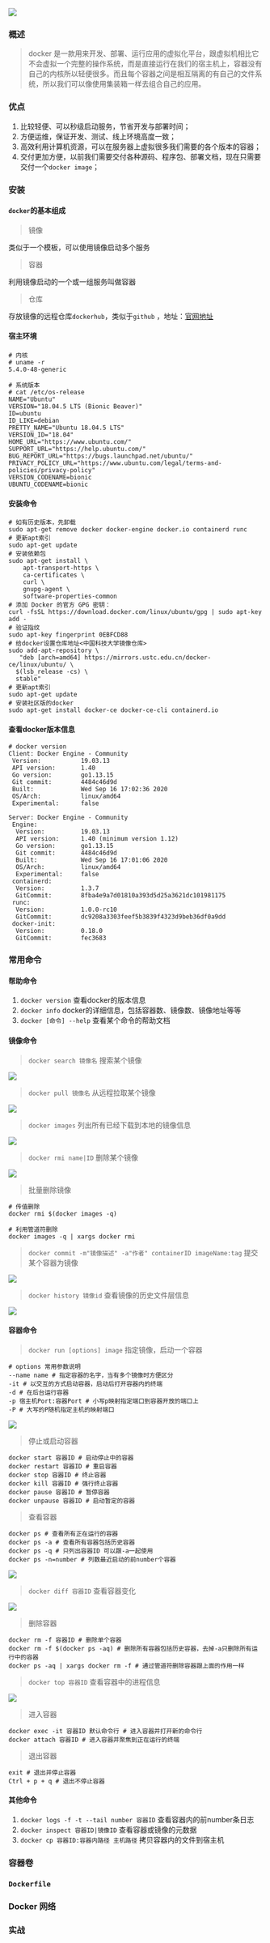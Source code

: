 ![](./images/docker.jpg)

### 概述

> docker 是一款用来开发、部署、运行应用的虚拟化平台，跟虚拟机相比它不会虚拟一个完整的操作系统，而是直接运行在我们的宿主机上，容器没有自己的内核所以轻便很多。而且每个容器之间是相互隔离的有自己的文件系统，所以我们可以像使用集装箱一样去组合自己的应用。

### 优点

1. 比较轻便、可以秒级启动服务，节省开发与部署时间；
2. 方便运维，保证开发、测试、线上环境高度一致；
3. 高效利用计算机资源，可以在服务器上虚拟很多我们需要的各个版本的容器；
4. 交付更加方便，以前我们需要交付各种源码、程序包、部署文档，现在只需要交付一个`docker image`；

### 安装

#### `docker`的基本组成

> 镜像

类似于一个模板，可以使用镜像启动多个服务

> 容器

利用镜像启动的一个或一组服务叫做容器

> 仓库

存放镜像的远程仓库`dockerhub`，类似于`github` ，地址：[官网地址](https://hub.docker.com/)

#### 宿主环境

```shell
# 内核
# uname -r
5.4.0-48-generic

# 系统版本
# cat /etc/os-release 
NAME="Ubuntu"
VERSION="18.04.5 LTS (Bionic Beaver)"
ID=ubuntu
ID_LIKE=debian
PRETTY_NAME="Ubuntu 18.04.5 LTS"
VERSION_ID="18.04"
HOME_URL="https://www.ubuntu.com/"
SUPPORT_URL="https://help.ubuntu.com/"
BUG_REPORT_URL="https://bugs.launchpad.net/ubuntu/"
PRIVACY_POLICY_URL="https://www.ubuntu.com/legal/terms-and-policies/privacy-policy"
VERSION_CODENAME=bionic
UBUNTU_CODENAME=bionic
```

#### 安装命令

```shell
# 如有历史版本，先卸载
sudo apt-get remove docker docker-engine docker.io containerd runc
# 更新apt索引
sudo apt-get update
# 安装依赖包
sudo apt-get install \
    apt-transport-https \
    ca-certificates \
    curl \
    gnupg-agent \
    software-properties-common
# 添加 Docker 的官方 GPG 密钥：
curl -fsSL https://download.docker.com/linux/ubuntu/gpg | sudo apt-key add -
# 验证指纹
sudo apt-key fingerprint 0EBFCD88
# 给docker设置仓库地址<中国科技大学镜像仓库>
sudo add-apt-repository \
   "deb [arch=amd64] https://mirrors.ustc.edu.cn/docker-ce/linux/ubuntu/ \
  $(lsb_release -cs) \
  stable"
# 更新apt索引
sudo apt-get update
# 安装社区版的docker
sudo apt-get install docker-ce docker-ce-cli containerd.io
```

#### 查看docker版本信息

```shell
# docker version
Client: Docker Engine - Community
 Version:           19.03.13
 API version:       1.40
 Go version:        go1.13.15
 Git commit:        4484c46d9d
 Built:             Wed Sep 16 17:02:36 2020
 OS/Arch:           linux/amd64
 Experimental:      false

Server: Docker Engine - Community
 Engine:
  Version:          19.03.13
  API version:      1.40 (minimum version 1.12)
  Go version:       go1.13.15
  Git commit:       4484c46d9d
  Built:            Wed Sep 16 17:01:06 2020
  OS/Arch:          linux/amd64
  Experimental:     false
 containerd:
  Version:          1.3.7
  GitCommit:        8fba4e9a7d01810a393d5d25a3621dc101981175
 runc:
  Version:          1.0.0-rc10
  GitCommit:        dc9208a3303feef5b3839f4323d9beb36df0a9dd
 docker-init:
  Version:          0.18.0
  GitCommit:        fec3683
```

### 常用命令

#### 帮助命令

1. `docker version` 查看docker的版本信息
2. `docker info` docker的详细信息，包括容器数、镜像数、镜像地址等等
3. `docker [命令] --help` 查看某个命令的帮助文档

#### 镜像命令

> `docker search 镜像名` 搜索某个镜像  

![](./images/search.png)

> `docker pull 镜像名` 从远程拉取某个镜像

![](./images/1601430937024.png)

> `docker images` 列出所有已经下载到本地的镜像信息

![](./images/images.png)

> `docker rmi name|ID` 删除某个镜像

![](./images/rmi.png)

> 批量删除镜像

```shell
# 传值删除
docker rmi $(docker images -q)

# 利用管道符删除
docker images -q | xargs docker rmi
```

> `docker commit -m"镜像描述" -a"作者" containerID imageName:tag` 提交某个容器为镜像

![](./images/commit.png)

> `docker history 镜像id` 查看镜像的历史文件层信息

![](./images/history.png)

#### 容器命令

> `docker run [options] image` 指定镜像，启动一个容器

```shell
# options 常用参数说明
--name name # 指定容器的名字，当有多个镜像时方便区分
-it # 以交互的方式启动容器，启动后打开容器内的终端
-d # 在后台运行容器
-p 宿主机Port:容器Port # 小写p映射指定端口到容器开放的端口上
-P # 大写的P随机指定主机的映射端口
```

![](./images/run.png)

> 停止或启动容器

```shell
docker start 容器ID # 启动停止中的容器
docker restart 容器ID # 重启容器
docker stop 容器ID # 终止容器
docker kill 容器ID # 强行终止容器
docker pause 容器ID # 暂停容器
docker unpause 容器ID # 启动暂定的容器
```

> 查看容器

```shell
docker ps # 查看所有正在运行的容器
docker ps -a # 查看所有容器包括历史容器
docker ps -q # 只列出容器ID 可以跟-a一起使用 
docker ps -n=number # 列数最近启动的前number个容器
```

![](./images/ps.png)

> `docker diff 容器ID` 查看容器变化

![](./images/diff.png)

> 删除容器

```shell
docker rm -f 容器ID # 删除单个容器
docker rm -f $(docker ps -aq) # 删除所有容器包括历史容器，去掉-a只删除所有运行中的容器
docker ps -aq | xargs docker rm -f # 通过管道符删除容器跟上面的作用一样
```

> `docker top 容器ID` 查看容器中的进程信息

![](./images/top.png)

> 进入容器

```shell
docker exec -it 容器ID 默认命令行 # 进入容器并打开新的命令行
docker attach 容器ID # 进入容器并聚焦到正在运行的终端
```

> 退出容器

```shell
exit # 退出并停止容器
Ctrl + p + q # 退出不停止容器 
```

#### 其他命令

1. `docker logs -f -t --tail number 容器ID` 查看容器内的前number条日志
2. `docker inspect 容器ID|镜像ID` 查看容器或镜像的元数据
3. `docker cp 容器ID:容器内路径 主机路径` 拷贝容器内的文件到宿主机

### 容器卷



### `Dockerfile`

### Docker 网络

### 实战

